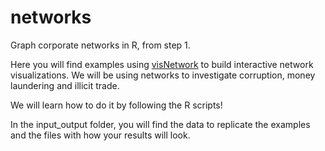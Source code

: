 # networks
Graph corporate networks in R, from step 1.

Here you will find examples using [visNetwork](http://datastorm-open.github.io/visNetwork/) to build interactive network visualizations. We will be using networks to investigate corruption, money laundering and illicit trade.

We will learn how to do it by following the R scripts!

In the input_output folder, you will find the data to replicate the examples and the files with how your results will look.
